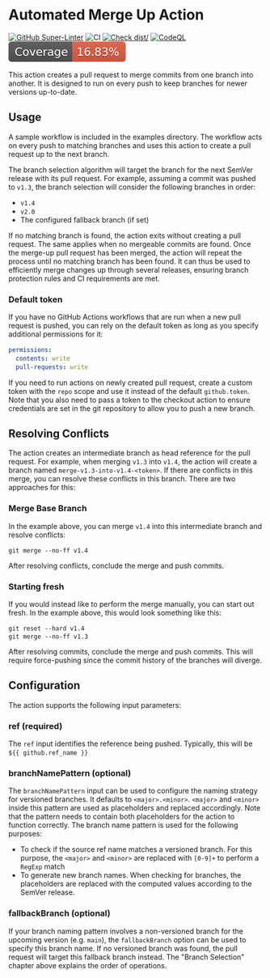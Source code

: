 # Automated Merge Up Action

[![GitHub Super-Linter](https://github.com/actions/typescript-action/actions/workflows/linter.yml/badge.svg)](https://github.com/super-linter/super-linter)
![CI](https://github.com/actions/typescript-action/actions/workflows/ci.yml/badge.svg)
[![Check dist/](https://github.com/actions/typescript-action/actions/workflows/check-dist.yml/badge.svg)](https://github.com/actions/typescript-action/actions/workflows/check-dist.yml)
[![CodeQL](https://github.com/actions/typescript-action/actions/workflows/codeql-analysis.yml/badge.svg)](https://github.com/actions/typescript-action/actions/workflows/codeql-analysis.yml)
[![Coverage](./badges/coverage.svg)](./badges/coverage.svg)

This action creates a pull request to merge commits from one branch into
another. It is designed to run on every push to keep branches for newer versions
up-to-date.

## Usage

A sample workflow is included in the examples directory. The workflow acts on
every push to matching branches and uses this action to create a pull request up
to the next branch.

The branch selection algorithm will target the branch for the next SemVer
release with its pull request. For example, assuming a commit was pushed to
`v1.3`, the branch selection will consider the following branches in order:

- `v1.4`
- `v2.0`
- The configured fallback branch (if set)

If no matching branch is found, the action exits without creating a pull
request. The same applies when no mergeable commits are found. Once the merge-up
pull request has been merged, the action will repeat the process until no
matching branch has been found. It can thus be used to efficiently merge changes
up through several releases, ensuring branch protection rules and CI
requirements are met.

### Default token

If you have no GitHub Actions workflows that are run when a new pull request is
pushed, you can rely on the default token as long as you specify additional
permissions for it:

```yml
permissions:
  contents: write
  pull-requests: write
```

If you need to run actions on newly created pull request, create a custom token
with the `repo` scope and use it instead of the default `github.token`. Note
that you also need to pass a token to the checkout action to ensure credentials
are set in the git repository to allow you to push a new branch.

## Resolving Conflicts

The action creates an intermediate branch as head reference for the pull
request. For example, when merging `v1.3` into `v1.4`, the action will create a
branch named `merge-v1.3-into-v1.4-<token>`. If there are conflicts in this
merge, you can resolve these conflicts in this branch. There are two approaches
for this:

### Merge Base Branch

In the example above, you can merge `v1.4` into this intermediate branch and
resolve conflicts:

```shell
git merge --no-ff v1.4
```

After resolving conflicts, conclude the merge and push commits.

### Starting fresh

If you would instead like to perform the merge manually, you can start out
fresh. In the example above, this would look something like this:

```shell
git reset --hard v1.4
git merge --no-ff v1.3
```

After resolving commits, conclude the merge and push commits. This will require
force-pushing since the commit history of the branches will diverge.

## Configuration

The action supports the following input parameters:

### ref (required)

The `ref` input identifies the reference being pushed. Typically, this will be
`${{ github.ref_name }}`

### branchNamePattern (optional)

The `branchNamePattern` input can be used to configure the naming strategy for
versioned branches. It defaults to `<major>.<minor>`. `<major>` and `<minor>`
inside this pattern are used as placeholders and replaced accordingly. Note that
the pattern needs to contain both placeholders for the action to function
correctly. The branch name pattern is used for the following purposes:

- To check if the source ref name matches a versioned branch. For this purpose,
  the `<major>` and `<minor>` are replaced with `[0-9]+` to perform a `RegExp`
  match
- To generate new branch names. When checking for branches, the placeholders are
  replaced with the computed values according to the SemVer release.

### fallbackBranch (optional)

If your branch naming pattern involves a non-versioned branch for the upcoming
version (e.g. `main`), the `fallbackBranch` option can be used to specify this
branch name. If no versioned branch was found, the pull request will target this
fallback branch instead. The "Branch Selection" chapter above explains the order
of operations.

